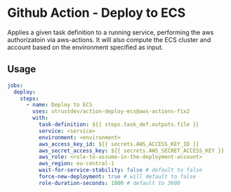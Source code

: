 # Github Action - Deploy to ECS

Applies a given task definition to a running service, performing the aws authorizatoin via aws-actions.
It will also compute the ECS cluster and account based on the environment specified as input.

## Usage

```yaml
jobs:
  deploy:
    steps:
      - name: Deploy to ECS
        uses: utrustdev/action-deploy-ecs@aws-actions-fix2
        with:
          task-definition: ${{ steps.task_def.outputs.file }}
          service: <service>
          environment: <environment>
          aws_access_key_id: ${{ secrets.AWS_ACCESS_KEY_ID }}
          aws_secret_access_key: ${{ secrets.AWS_SECRET_ACCESS_KEY }}
          aws_role: <role-to-assume-in-the-deployment-account>
          aws_region: eu-central-1
          wait-for-service-stability: false # default to false
          force-new-deployment: true # will default to false
          role-duration-seconds: 1800 # default to 3600
```

